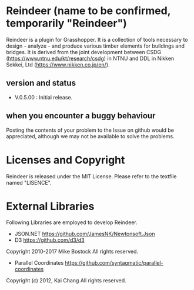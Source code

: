 # Reindeer (name to be confirmed, temporarily "Reindeer")

Reindeer is a plugin for Grasshopper. It is a collection of tools necessary to design - analyze - and produce various timber elements for buildings and bridges. It is derived from the joint development between CSDG (https://www.ntnu.edu/kt/research/csdg) in NTNU and DDL in Nikken Sekkei, Ltd (https://www.nikken.co.jp/en/).

## version and status

- V.0.5.00 : Initial release. 

## when you encounter a buggy behaviour

Posting the contents of your problem to the Issue on github would be appreciated, although we may not be available to solve the problems.

# Licenses and Copyright

Reindeer is released under the MIT License. Please refer to the textfile named "LISENCE".

# External Libraries

Following Libraries are employed to develop Reindeer.

- JSON.NET https://github.com/JamesNK/Newtonsoft.Json 
- D3 https://github.com/d3/d3

Copyright 2010-2017 Mike Bostock
All rights reserved.

- Parallel Coordinates https://github.com/syntagmatic/parallel-coordinates

Copyright (c) 2012, Kai Chang
All rights reserved.
